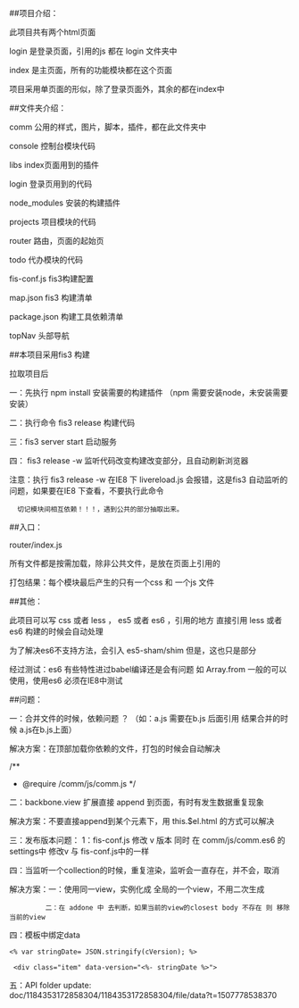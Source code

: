 ##项目介绍：

此项目共有两个html页面

login 是登录页面，引用的js 都在 login 文件夹中

index 是主页面，所有的功能模块都在这个页面


项目采用单页面的形似，除了登录页面外，其余的都在index中


##文件夹介绍：

comm 公用的样式，图片，脚本，插件，都在此文件夹中

console 控制台模块代码

libs index页面用到的插件

login 登录页用到的代码

node_modules 安装的构建插件

projects 项目模块的代码

router 路由，页面的起始页

todo 代办模块的代码

fis-conf.js fis3构建配置

map.json fis3 构建清单

package.json 构建工具依赖清单

topNav 头部导航

##本项目采用fis3 构建

拉取项目后

一：先执行 npm install 安装需要的构建插件  （npm 需要安装node，未安装需要安装）

二：执行命令 fis3 release 构建代码

三：fis3 server start 启动服务

四： fis3 release -w 监听代码改变构建改变部分，且自动刷新浏览器

注意：执行 fis3 release -w 在IE8 下 livereload.js 会报错，这是fis3 自动监听的问题，如果要在IE8 下查看，不要执行此命令

      切记模块间相互依赖！！！，遇到公共的部分抽取出来。


##入口：

router/index.js

所有文件都是按需加载，除非公共文件，是放在页面上引用的

打包结果：每个模块最后产生的只有一个css 和 一个js 文件


##其他：

此项目可以写 css 或者 less ， es5 或者 es6 ，引用的地方 直接引用 less 或者es6 构建的时候会自动处理

为了解决es6不支持方法，会引入 es5-sham/shim 但是，这也只是部分


经过测试：es6 有些特性进过babel编译还是会有问题 如 Array.from  一般的可以使用，使用es6 必须在IE8中测试



##问题：

一：合并文件的时候，依赖问题 ？ （如：a.js 需要在b.js 后面引用 结果合并的时候 a.js在b.js上面）

解决方案：在顶部加载你依赖的文件，打包的时候会自动解决

/**
 * @require /comm/js/comm.js
 */


二：backbone.view 扩展直接 append 到页面，有时有发生数据重复现象

解决方案：不要直接append到某个元素下，用 this.$el.html 的方式可以解决


三：发布版本问题：
1：fis-conf.js 修改 v 版本 同时 在 comm/js/comm.es6 的settings中 修改v 与 fis-conf.js中的一样

四：当监听一个collection的时候，重复渲染，监听会一直存在，并不会，取消

   解决方案：一：使用同一view，实例化成 全局的一个view，不用二次生成

             二：在 addone 中 去判断，如果当前的view的closest body 不存在 则 移除当前的view

四：模板中绑定data

	<% var stringDate= JSON.stringify(cVersion); %>

	 <div class="item" data-version="<%- stringDate %>">

五：API
    folder update: doc/1184353172858304/1184353172858304/file/data?t=1507778538370